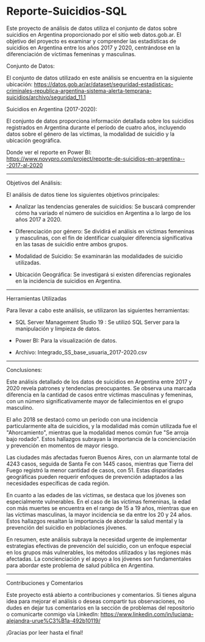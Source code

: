 # Reporte-Suicidios-SQL
Este proyecto de análisis de datos utiliza el conjunto de datos sobre suicidios en Argentina proporcionado por el sitio web datos.gob.ar. El objetivo del proyecto es examinar y comprender las estadísticas de suicidios en Argentina entre los años 2017 y 2020, centrándose en la diferenciación de víctimas femeninas y masculinas.

Conjunto de Datos:

El conjunto de datos utilizado en este análisis se encuentra en la siguiente ubicación: https://datos.gob.ar/ar/dataset/seguridad-estadisticas-criminales-republica-argentina-sistema-alerta-temprana-suicidios/archivo/seguridad_11.1

Suicidios en Argentina (2017-2020):

El conjunto de datos proporciona información detallada sobre los suicidios registrados en Argentina durante el período de cuatro años, incluyendo datos sobre el género de las víctimas, la modalidad de suicidio y la ubicación geográfica.

Donde ver el reporte en Power BI: https://www.novypro.com/project/reporte-de-suicidios-en-argentina---2017-al-2020

-----------------------------------------------------------------------------------------------------------------------------------------------------------------------------------------------------

Objetivos del Análisis:

El análisis de datos tiene los siguientes objetivos principales:

 - Analizar las tendencias generales de suicidios: Se buscará comprender cómo ha variado el número de suicidios en Argentina a lo largo de los años 2017 a 2020.

 - Diferenciación por género: Se dividirá el análisis en víctimas femeninas y masculinas, con el fin de identificar cualquier diferencia significativa en las tasas de suicidio entre ambos grupos.

 - Modalidad de Suicidio: Se examinarán las modalidades de suicidio utilizadas.

 - Ubicación Geográfica: Se investigará si existen diferencias regionales en la incidencia de suicidios en Argentina.

----------------------------------------------------------------------------------------------------------------------------------------------------------------------------------------------------

Herramientas Utilizadas

Para llevar a cabo este análisis, se utilizaron las siguientes herramientas:

- SQL Server Management Studio 19 : Se utilizó SQL Server para la manipulación y limpieza de datos.

- Power BI: Para la visualización de datos.

- Archivo: Integrado_SS_base_usuaria_2017-2020.csv


-----------------------------------------------------------------------------------------------------------------------------------------------------------------------------------------------------

Conclusiones:

Este análisis detallado de los datos de suicidios en Argentina entre 2017 y 2020 revela patrones y tendencias preocupantes. Se observa una marcada diferencia en la cantidad de casos entre víctimas masculinas y femeninas, con un número significativamente mayor de fallecimientos en el grupo masculino.

El año 2018 se destacó como un período con una incidencia particularmente alta de suicidios, y la modalidad más común utilizada fue el "Ahorcamiento", mientras que la modalidad menos común fue "Se arroja bajo rodado". Estos hallazgos subrayan la importancia de la concienciación y prevención en momentos de mayor riesgo.

Las ciudades más afectadas fueron Buenos Aires, con un alarmante total de 4243 casos, seguida de Santa Fe con 1445 casos, mientras que Tierra del Fuego registró la menor cantidad de casos, con 51. Estas disparidades geográficas pueden requerir enfoques de prevención adaptados a las necesidades específicas de cada región.

En cuanto a las edades de las víctimas, se destaca que los jóvenes son especialmente vulnerables. En el caso de las víctimas femeninas, la edad con más muertes se encuentra en el rango de 15 a 19 años, mientras que en las víctimas masculinas, la mayor incidencia se da entre los 20 y 24 años. Estos hallazgos resaltan la importancia de abordar la salud mental y la prevención del suicidio en poblaciones jóvenes.

En resumen, este análisis subraya la necesidad urgente de implementar estrategias efectivas de prevención del suicidio, con un enfoque especial en los grupos más vulnerables, los métodos utilizados y las regiones más afectadas. La concienciación y el apoyo a los jóvenes son fundamentales para abordar este problema de salud pública en Argentina.

-----------------------------------------------------------------------------------------------------------------------------------------------------------------------------------------------------

Contribuciones y Comentarios

Este proyecto está abierto a contribuciones y comentarios. Si tienes alguna idea para mejorar el análisis o deseas compartir tus observaciones, no dudes en dejar tus comentarios en la sección de problemas del repositorio o comunicarte conmigo vía LinkedIn: https://www.linkedin.com/in/luciana-alejandra-urue%C3%B1a-492b10119/

¡Gracias por leer hasta el final!
